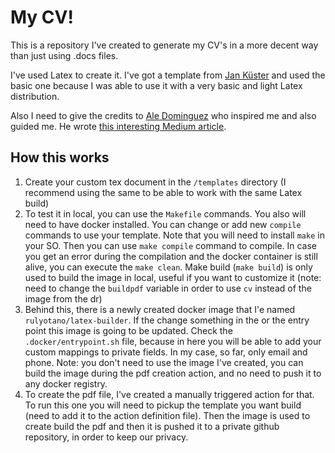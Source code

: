 # My CV!

This is a repository I've created to generate my CV's in a more decent way than just using .docs files.

I've used Latex to create it. I've got a template from [Jan Küster](https://github.com/jankapunkt/latexcv) and used the basic one because I was able to use it with a very basic and light Latex distribution.

Also I need to give the credits to [Ale Dominguez](https://github.com/adborroto) who inspired me and also guided me. He wrote [this interesting Medium article](https://medium.com/geekculture/keep-your-cv-updated-like-a-developer-using-github-actions-latex-ab9820484147).

## How this works

1. Create your custom tex document in the `/templates` directory (I recommend using the same to be able to work with the same Latex build)
2. To test it in local, you can use the `Makefile` commands. You also will need to have docker installed. You can change or add new `compile` commands to use your template. Note that you will need to install `make` in your SO. Then you can use `make compile` command to compile. In case you get an error during the compilation and the docker container is still alive, you can execute the `make clean`. Make build (`make build`) is only used to build the image in local, useful if you want to customize it (note: need to change the `buildpdf` variable in order to use `cv` instead of the image from the dr)
3. Behind this, there is a newly created docker image that I'e named `rulyotano/latex-builder`. If the change something in the or the entry point this image is going to be updated. Check the `.docker/entrypoint.sh` file, because in here you will be able to add your custom mappings to private fields. In my case, so far, only email and phone. Note: you don't need to use the image I've created, you can build the image during the pdf creation action, and no need to push it to any docker registry.
4. To create the pdf file, I've created a manually triggered action for that. To run this one you will need to pickup the template you want build (need to add it to the action definition file). Then the image is used to create build the pdf and then it is pushed it to a private github repository, in order to keep our privacy.


